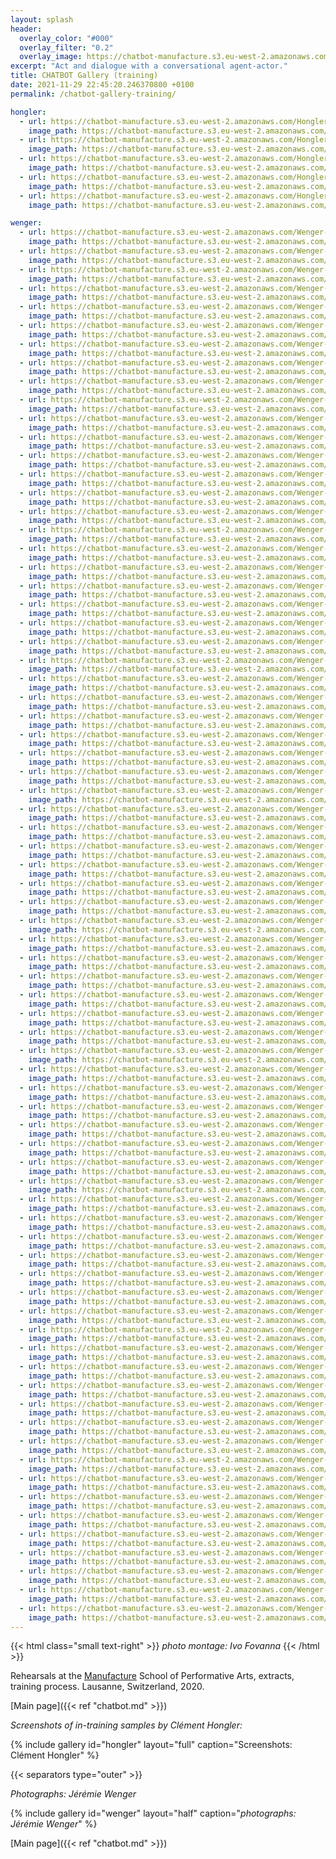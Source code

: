 ```yaml
---
layout: splash
header:
  overlay_color: "#000"
  overlay_filter: "0.2"
  overlay_image: https://chatbot-manufacture.s3.eu-west-2.amazonaws.com/Fovanna-chatbot-2021-37.webp
excerpt: "Act and dialogue with a conversational agent-actor."
title: CHATBOT Gallery (training)
date: 2021-11-29 22:45:20.246370800 +0100  
permalink: /chatbot-gallery-training/

hongler:
  - url: https://chatbot-manufacture.s3.eu-west-2.amazonaws.com/Hongler-training-2021-1.webp
    image_path: https://chatbot-manufacture.s3.eu-west-2.amazonaws.com/Hongler-training-2021-1.low.webp
  - url: https://chatbot-manufacture.s3.eu-west-2.amazonaws.com/Hongler-training-2021-2.webp
    image_path: https://chatbot-manufacture.s3.eu-west-2.amazonaws.com/Hongler-training-2021-2.low.webp
  - url: https://chatbot-manufacture.s3.eu-west-2.amazonaws.com/Hongler-training-2021-3.webp
    image_path: https://chatbot-manufacture.s3.eu-west-2.amazonaws.com/Hongler-training-2021-3.low.webp
  - url: https://chatbot-manufacture.s3.eu-west-2.amazonaws.com/Hongler-training-2021-4.webp
    image_path: https://chatbot-manufacture.s3.eu-west-2.amazonaws.com/Hongler-training-2021-4.low.webp
  - url: https://chatbot-manufacture.s3.eu-west-2.amazonaws.com/Hongler-training-2021-5.webp
    image_path: https://chatbot-manufacture.s3.eu-west-2.amazonaws.com/Hongler-training-2021-5.low.webp

wenger:
  - url: https://chatbot-manufacture.s3.eu-west-2.amazonaws.com/Wenger-rehearsals-2021-03.webp
    image_path: https://chatbot-manufacture.s3.eu-west-2.amazonaws.com/Wenger-rehearsals-2021-03.low.webp
  - url: https://chatbot-manufacture.s3.eu-west-2.amazonaws.com/Wenger-rehearsals-2021-02.webp
    image_path: https://chatbot-manufacture.s3.eu-west-2.amazonaws.com/Wenger-rehearsals-2021-02.low.webp
  - url: https://chatbot-manufacture.s3.eu-west-2.amazonaws.com/Wenger-rehearsals-2021-01.webp
    image_path: https://chatbot-manufacture.s3.eu-west-2.amazonaws.com/Wenger-rehearsals-2021-01.low.webp
  - url: https://chatbot-manufacture.s3.eu-west-2.amazonaws.com/Wenger-rehearsals-2021-53.webp
    image_path: https://chatbot-manufacture.s3.eu-west-2.amazonaws.com/Wenger-rehearsals-2021-53.low.webp
  - url: https://chatbot-manufacture.s3.eu-west-2.amazonaws.com/Wenger-rehearsals-2021-04.webp
    image_path: https://chatbot-manufacture.s3.eu-west-2.amazonaws.com/Wenger-rehearsals-2021-04.low.webp
  - url: https://chatbot-manufacture.s3.eu-west-2.amazonaws.com/Wenger-rehearsals-2021-05.webp
    image_path: https://chatbot-manufacture.s3.eu-west-2.amazonaws.com/Wenger-rehearsals-2021-05.low.webp
  - url: https://chatbot-manufacture.s3.eu-west-2.amazonaws.com/Wenger-rehearsals-2021-06.webp
    image_path: https://chatbot-manufacture.s3.eu-west-2.amazonaws.com/Wenger-rehearsals-2021-06.low.webp
  - url: https://chatbot-manufacture.s3.eu-west-2.amazonaws.com/Wenger-rehearsals-2021-07.webp
    image_path: https://chatbot-manufacture.s3.eu-west-2.amazonaws.com/Wenger-rehearsals-2021-07.low.webp
  - url: https://chatbot-manufacture.s3.eu-west-2.amazonaws.com/Wenger-rehearsals-2021-08.webp
    image_path: https://chatbot-manufacture.s3.eu-west-2.amazonaws.com/Wenger-rehearsals-2021-08.low.webp
  - url: https://chatbot-manufacture.s3.eu-west-2.amazonaws.com/Wenger-rehearsals-2021-09.webp
    image_path: https://chatbot-manufacture.s3.eu-west-2.amazonaws.com/Wenger-rehearsals-2021-09.low.webp
  - url: https://chatbot-manufacture.s3.eu-west-2.amazonaws.com/Wenger-rehearsals-2021-10.webp
    image_path: https://chatbot-manufacture.s3.eu-west-2.amazonaws.com/Wenger-rehearsals-2021-10.low.webp
  - url: https://chatbot-manufacture.s3.eu-west-2.amazonaws.com/Wenger-rehearsals-2021-11.webp
    image_path: https://chatbot-manufacture.s3.eu-west-2.amazonaws.com/Wenger-rehearsals-2021-11.low.webp
  - url: https://chatbot-manufacture.s3.eu-west-2.amazonaws.com/Wenger-rehearsals-2021-12.webp
    image_path: https://chatbot-manufacture.s3.eu-west-2.amazonaws.com/Wenger-rehearsals-2021-12.low.webp
  - url: https://chatbot-manufacture.s3.eu-west-2.amazonaws.com/Wenger-rehearsals-2021-13.webp
    image_path: https://chatbot-manufacture.s3.eu-west-2.amazonaws.com/Wenger-rehearsals-2021-13.low.webp
  - url: https://chatbot-manufacture.s3.eu-west-2.amazonaws.com/Wenger-rehearsals-2021-14.webp
    image_path: https://chatbot-manufacture.s3.eu-west-2.amazonaws.com/Wenger-rehearsals-2021-14.low.webp
  - url: https://chatbot-manufacture.s3.eu-west-2.amazonaws.com/Wenger-rehearsals-2021-15.webp
    image_path: https://chatbot-manufacture.s3.eu-west-2.amazonaws.com/Wenger-rehearsals-2021-15.low.webp
  - url: https://chatbot-manufacture.s3.eu-west-2.amazonaws.com/Wenger-rehearsals-2021-16.webp
    image_path: https://chatbot-manufacture.s3.eu-west-2.amazonaws.com/Wenger-rehearsals-2021-16.low.webp
  - url: https://chatbot-manufacture.s3.eu-west-2.amazonaws.com/Wenger-rehearsals-2021-17.webp
    image_path: https://chatbot-manufacture.s3.eu-west-2.amazonaws.com/Wenger-rehearsals-2021-17.low.webp
  - url: https://chatbot-manufacture.s3.eu-west-2.amazonaws.com/Wenger-rehearsals-2021-18.webp
    image_path: https://chatbot-manufacture.s3.eu-west-2.amazonaws.com/Wenger-rehearsals-2021-18.low.webp
  - url: https://chatbot-manufacture.s3.eu-west-2.amazonaws.com/Wenger-rehearsals-2021-19.webp
    image_path: https://chatbot-manufacture.s3.eu-west-2.amazonaws.com/Wenger-rehearsals-2021-19.low.webp
  - url: https://chatbot-manufacture.s3.eu-west-2.amazonaws.com/Wenger-rehearsals-2021-20.webp
    image_path: https://chatbot-manufacture.s3.eu-west-2.amazonaws.com/Wenger-rehearsals-2021-20.low.webp
  - url: https://chatbot-manufacture.s3.eu-west-2.amazonaws.com/Wenger-rehearsals-2021-21.webp
    image_path: https://chatbot-manufacture.s3.eu-west-2.amazonaws.com/Wenger-rehearsals-2021-21.low.webp
  - url: https://chatbot-manufacture.s3.eu-west-2.amazonaws.com/Wenger-rehearsals-2021-22.webp
    image_path: https://chatbot-manufacture.s3.eu-west-2.amazonaws.com/Wenger-rehearsals-2021-22.low.webp
  - url: https://chatbot-manufacture.s3.eu-west-2.amazonaws.com/Wenger-rehearsals-2021-48.webp
    image_path: https://chatbot-manufacture.s3.eu-west-2.amazonaws.com/Wenger-rehearsals-2021-48.low.webp
  - url: https://chatbot-manufacture.s3.eu-west-2.amazonaws.com/Wenger-rehearsals-2021-23.webp
    image_path: https://chatbot-manufacture.s3.eu-west-2.amazonaws.com/Wenger-rehearsals-2021-23.low.webp
  - url: https://chatbot-manufacture.s3.eu-west-2.amazonaws.com/Wenger-rehearsals-2021-24.webp
    image_path: https://chatbot-manufacture.s3.eu-west-2.amazonaws.com/Wenger-rehearsals-2021-24.low.webp
  - url: https://chatbot-manufacture.s3.eu-west-2.amazonaws.com/Wenger-rehearsals-2021-25.webp
    image_path: https://chatbot-manufacture.s3.eu-west-2.amazonaws.com/Wenger-rehearsals-2021-25.low.webp
  - url: https://chatbot-manufacture.s3.eu-west-2.amazonaws.com/Wenger-rehearsals-2021-26.webp
    image_path: https://chatbot-manufacture.s3.eu-west-2.amazonaws.com/Wenger-rehearsals-2021-26.low.webp
  - url: https://chatbot-manufacture.s3.eu-west-2.amazonaws.com/Wenger-rehearsals-2021-27.webp
    image_path: https://chatbot-manufacture.s3.eu-west-2.amazonaws.com/Wenger-rehearsals-2021-27.low.webp
  - url: https://chatbot-manufacture.s3.eu-west-2.amazonaws.com/Wenger-rehearsals-2021-29.webp
    image_path: https://chatbot-manufacture.s3.eu-west-2.amazonaws.com/Wenger-rehearsals-2021-29.low.webp
  - url: https://chatbot-manufacture.s3.eu-west-2.amazonaws.com/Wenger-rehearsals-2021-28.webp
    image_path: https://chatbot-manufacture.s3.eu-west-2.amazonaws.com/Wenger-rehearsals-2021-28.low.webp
  - url: https://chatbot-manufacture.s3.eu-west-2.amazonaws.com/Wenger-rehearsals-2021-30.webp
    image_path: https://chatbot-manufacture.s3.eu-west-2.amazonaws.com/Wenger-rehearsals-2021-30.low.webp
  - url: https://chatbot-manufacture.s3.eu-west-2.amazonaws.com/Wenger-rehearsals-2021-41.webp
    image_path: https://chatbot-manufacture.s3.eu-west-2.amazonaws.com/Wenger-rehearsals-2021-41.low.webp
  - url: https://chatbot-manufacture.s3.eu-west-2.amazonaws.com/Wenger-rehearsals-2021-32.webp
    image_path: https://chatbot-manufacture.s3.eu-west-2.amazonaws.com/Wenger-rehearsals-2021-32.low.webp
  - url: https://chatbot-manufacture.s3.eu-west-2.amazonaws.com/Wenger-rehearsals-2021-33.webp
    image_path: https://chatbot-manufacture.s3.eu-west-2.amazonaws.com/Wenger-rehearsals-2021-33.low.webp
  - url: https://chatbot-manufacture.s3.eu-west-2.amazonaws.com/Wenger-rehearsals-2021-34.webp
    image_path: https://chatbot-manufacture.s3.eu-west-2.amazonaws.com/Wenger-rehearsals-2021-34.low.webp
  - url: https://chatbot-manufacture.s3.eu-west-2.amazonaws.com/Wenger-rehearsals-2021-37.webp
    image_path: https://chatbot-manufacture.s3.eu-west-2.amazonaws.com/Wenger-rehearsals-2021-37.low.webp
  - url: https://chatbot-manufacture.s3.eu-west-2.amazonaws.com/Wenger-rehearsals-2021-38.webp
    image_path: https://chatbot-manufacture.s3.eu-west-2.amazonaws.com/Wenger-rehearsals-2021-38.low.webp
  - url: https://chatbot-manufacture.s3.eu-west-2.amazonaws.com/Wenger-rehearsals-2021-36.webp
    image_path: https://chatbot-manufacture.s3.eu-west-2.amazonaws.com/Wenger-rehearsals-2021-36.low.webp
  - url: https://chatbot-manufacture.s3.eu-west-2.amazonaws.com/Wenger-rehearsals-2021-39.webp
    image_path: https://chatbot-manufacture.s3.eu-west-2.amazonaws.com/Wenger-rehearsals-2021-39.low.webp
  - url: https://chatbot-manufacture.s3.eu-west-2.amazonaws.com/Wenger-rehearsals-2021-31.webp
    image_path: https://chatbot-manufacture.s3.eu-west-2.amazonaws.com/Wenger-rehearsals-2021-31.low.webp
  - url: https://chatbot-manufacture.s3.eu-west-2.amazonaws.com/Wenger-rehearsals-2021-42.webp
    image_path: https://chatbot-manufacture.s3.eu-west-2.amazonaws.com/Wenger-rehearsals-2021-42.low.webp
  - url: https://chatbot-manufacture.s3.eu-west-2.amazonaws.com/Wenger-rehearsals-2021-43.webp
    image_path: https://chatbot-manufacture.s3.eu-west-2.amazonaws.com/Wenger-rehearsals-2021-43.low.webp
  - url: https://chatbot-manufacture.s3.eu-west-2.amazonaws.com/Wenger-rehearsals-2021-44.webp
    image_path: https://chatbot-manufacture.s3.eu-west-2.amazonaws.com/Wenger-rehearsals-2021-44.low.webp
  - url: https://chatbot-manufacture.s3.eu-west-2.amazonaws.com/Wenger-rehearsals-2021-45.webp
    image_path: https://chatbot-manufacture.s3.eu-west-2.amazonaws.com/Wenger-rehearsals-2021-45.low.webp
  - url: https://chatbot-manufacture.s3.eu-west-2.amazonaws.com/Wenger-rehearsals-2021-46.webp
    image_path: https://chatbot-manufacture.s3.eu-west-2.amazonaws.com/Wenger-rehearsals-2021-46.low.webp
  - url: https://chatbot-manufacture.s3.eu-west-2.amazonaws.com/Wenger-rehearsals-2021-47.webp
    image_path: https://chatbot-manufacture.s3.eu-west-2.amazonaws.com/Wenger-rehearsals-2021-47.low.webp
  - url: https://chatbot-manufacture.s3.eu-west-2.amazonaws.com/Wenger-rehearsals-2021-49.webp
    image_path: https://chatbot-manufacture.s3.eu-west-2.amazonaws.com/Wenger-rehearsals-2021-49.low.webp
  - url: https://chatbot-manufacture.s3.eu-west-2.amazonaws.com/Wenger-rehearsals-2021-50.webp
    image_path: https://chatbot-manufacture.s3.eu-west-2.amazonaws.com/Wenger-rehearsals-2021-50.low.webp
  - url: https://chatbot-manufacture.s3.eu-west-2.amazonaws.com/Wenger-rehearsals-2021-52.webp
    image_path: https://chatbot-manufacture.s3.eu-west-2.amazonaws.com/Wenger-rehearsals-2021-52.low.webp
  - url: https://chatbot-manufacture.s3.eu-west-2.amazonaws.com/Wenger-rehearsals-2021-54.webp
    image_path: https://chatbot-manufacture.s3.eu-west-2.amazonaws.com/Wenger-rehearsals-2021-54.low.webp
  - url: https://chatbot-manufacture.s3.eu-west-2.amazonaws.com/Wenger-rehearsals-2021-55.webp
    image_path: https://chatbot-manufacture.s3.eu-west-2.amazonaws.com/Wenger-rehearsals-2021-55.low.webp
  - url: https://chatbot-manufacture.s3.eu-west-2.amazonaws.com/Wenger-rehearsals-2021-56.webp
    image_path: https://chatbot-manufacture.s3.eu-west-2.amazonaws.com/Wenger-rehearsals-2021-56.low.webp
  - url: https://chatbot-manufacture.s3.eu-west-2.amazonaws.com/Wenger-rehearsals-2021-57.webp
    image_path: https://chatbot-manufacture.s3.eu-west-2.amazonaws.com/Wenger-rehearsals-2021-57.low.webp
  - url: https://chatbot-manufacture.s3.eu-west-2.amazonaws.com/Wenger-rehearsals-2021-58.webp
    image_path: https://chatbot-manufacture.s3.eu-west-2.amazonaws.com/Wenger-rehearsals-2021-58.low.webp
  - url: https://chatbot-manufacture.s3.eu-west-2.amazonaws.com/Wenger-rehearsals-2021-59.webp
    image_path: https://chatbot-manufacture.s3.eu-west-2.amazonaws.com/Wenger-rehearsals-2021-59.low.webp
  - url: https://chatbot-manufacture.s3.eu-west-2.amazonaws.com/Wenger-rehearsals-2021-60.webp
    image_path: https://chatbot-manufacture.s3.eu-west-2.amazonaws.com/Wenger-rehearsals-2021-60.low.webp
  - url: https://chatbot-manufacture.s3.eu-west-2.amazonaws.com/Wenger-rehearsals-2021-62.webp
    image_path: https://chatbot-manufacture.s3.eu-west-2.amazonaws.com/Wenger-rehearsals-2021-62.low.webp
  - url: https://chatbot-manufacture.s3.eu-west-2.amazonaws.com/Wenger-rehearsals-2021-63.webp
    image_path: https://chatbot-manufacture.s3.eu-west-2.amazonaws.com/Wenger-rehearsals-2021-63.low.webp
  - url: https://chatbot-manufacture.s3.eu-west-2.amazonaws.com/Wenger-rehearsals-2021-64.webp
    image_path: https://chatbot-manufacture.s3.eu-west-2.amazonaws.com/Wenger-rehearsals-2021-64.low.webp
  - url: https://chatbot-manufacture.s3.eu-west-2.amazonaws.com/Wenger-rehearsals-2021-65.webp
    image_path: https://chatbot-manufacture.s3.eu-west-2.amazonaws.com/Wenger-rehearsals-2021-65.low.webp
  - url: https://chatbot-manufacture.s3.eu-west-2.amazonaws.com/Wenger-rehearsals-2021-66.webp
    image_path: https://chatbot-manufacture.s3.eu-west-2.amazonaws.com/Wenger-rehearsals-2021-66.low.webp
  - url: https://chatbot-manufacture.s3.eu-west-2.amazonaws.com/Wenger-rehearsals-2021-67.webp
    image_path: https://chatbot-manufacture.s3.eu-west-2.amazonaws.com/Wenger-rehearsals-2021-67.low.webp
  - url: https://chatbot-manufacture.s3.eu-west-2.amazonaws.com/Wenger-rehearsals-2021-68.webp
    image_path: https://chatbot-manufacture.s3.eu-west-2.amazonaws.com/Wenger-rehearsals-2021-68.low.webp
  - url: https://chatbot-manufacture.s3.eu-west-2.amazonaws.com/Wenger-rehearsals-2021-69.webp
    image_path: https://chatbot-manufacture.s3.eu-west-2.amazonaws.com/Wenger-rehearsals-2021-69.low.webp
  - url: https://chatbot-manufacture.s3.eu-west-2.amazonaws.com/Wenger-rehearsals-2021-70.webp
    image_path: https://chatbot-manufacture.s3.eu-west-2.amazonaws.com/Wenger-rehearsals-2021-70.low.webp
  - url: https://chatbot-manufacture.s3.eu-west-2.amazonaws.com/Wenger-rehearsals-2021-71.webp
    image_path: https://chatbot-manufacture.s3.eu-west-2.amazonaws.com/Wenger-rehearsals-2021-71.low.webp
  - url: https://chatbot-manufacture.s3.eu-west-2.amazonaws.com/Wenger-rehearsals-2021-72.webp
    image_path: https://chatbot-manufacture.s3.eu-west-2.amazonaws.com/Wenger-rehearsals-2021-72.low.webp
  - url: https://chatbot-manufacture.s3.eu-west-2.amazonaws.com/Wenger-rehearsals-2021-73.webp
    image_path: https://chatbot-manufacture.s3.eu-west-2.amazonaws.com/Wenger-rehearsals-2021-73.low.webp
  - url: https://chatbot-manufacture.s3.eu-west-2.amazonaws.com/Wenger-rehearsals-2021-74.webp
    image_path: https://chatbot-manufacture.s3.eu-west-2.amazonaws.com/Wenger-rehearsals-2021-74.low.webp
  - url: https://chatbot-manufacture.s3.eu-west-2.amazonaws.com/Wenger-rehearsals-2021-75.webp
    image_path: https://chatbot-manufacture.s3.eu-west-2.amazonaws.com/Wenger-rehearsals-2021-75.low.webp
  - url: https://chatbot-manufacture.s3.eu-west-2.amazonaws.com/Wenger-rehearsals-2021-79.webp
    image_path: https://chatbot-manufacture.s3.eu-west-2.amazonaws.com/Wenger-rehearsals-2021-79.low.webp
  - url: https://chatbot-manufacture.s3.eu-west-2.amazonaws.com/Wenger-rehearsals-2021-77.webp
    image_path: https://chatbot-manufacture.s3.eu-west-2.amazonaws.com/Wenger-rehearsals-2021-77.low.webp
  - url: https://chatbot-manufacture.s3.eu-west-2.amazonaws.com/Wenger-rehearsals-2021-81.webp
    image_path: https://chatbot-manufacture.s3.eu-west-2.amazonaws.com/Wenger-rehearsals-2021-81.low.webp
  - url: https://chatbot-manufacture.s3.eu-west-2.amazonaws.com/Wenger-rehearsals-2021-80.webp
    image_path: https://chatbot-manufacture.s3.eu-west-2.amazonaws.com/Wenger-rehearsals-2021-80.low.webp
---
```


{{< html class="small text-right" >}}
*photo montage: Ivo Fovanna*
{{< /html >}}

Rehearsals at the [Manufacture](https://www.manufacture.ch/) School of Performative Arts, extracts, training process.
Lausanne, Switzerland, 2020.

[Main page]({{< ref "chatbot.md" >}})

*Screenshots of in-training samples by Clément Hongler:*

{% include gallery id="hongler" layout="full" caption="Screenshots: Clément Hongler" %}

{{< separators type="outer" >}}

*Photographs: Jérémie Wenger*

{% include gallery id="wenger" layout="half" caption="*photographs: Jérémie Wenger*" %}

[Main page]({{< ref "chatbot.md" >}})
